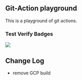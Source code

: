 ## Git-Action playground

This is a playground of git actions.

### Test Verify Badges

![](https://github.com/klogic/git-action-playground/workflows/Greet%20Everyone/badge.svg)

## Change Log

- remove GCP build

